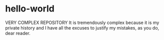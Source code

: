 # hello-world
VERY COMPLEX REPOSITORY
It is tremendously complex because it is my private history and I have all the excuses to justify my mistakes, as you do, dear reader.
